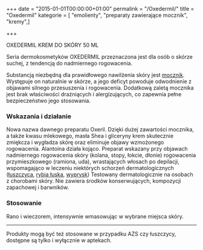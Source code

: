 +++
date = "2015-01-01T00:00:00+01:00"
permalink = "/Oxedermil/"
title = "Oxedermil"
kategorie = [ "emolienty", "preparaty zawierające mocznik", "kremy",]

+++

OXEDERMIL KREM DO SKÓRY 50 ML

Seria dermokosmetyków OXEDERMIL przeznaczona jest dla osób o skórze suchej, z tendencją do nadmiernego rogowacenia.

Substancją niezbędną dla prawidłowego nawilżenia skóry jest [mocznik](/atopedia/mocznik "wikilink"). Występuje on naturalnie w skórze, a jego deficyt powoduje odwodnienie z objawami silnego przesuszenia i rogowacenia. Dodatkową zaletą mocznika jest brak właściwości drażniących i alergizujących, co zapewnia pełne bezpieczeństwo jego stosowania.

### Wskazania i działanie

Nowa nazwa dawnego preparatu Oxeril. Dzięki dużej zawartości mocznika, a także kwasu mlekowego, masła Shea i gliceryny krem skutecznie zmiękcza i wygładza skórę oraz eliminuje objawy wzmożonego rogowacenia. Alantoina działa kojąco. Preparat wskazany przy objawach nadmiernego rogowacenia skóry (kolana, stopy, łokcie, dłonie) rogowacenia przymieszkowego (ramiona, uda), wrastających włosach po depilacji, wspomagająco w leczeniu niektórych schorzeń dermatologicznych ([łuszczyca](/atopedia/łuszczyca "wikilink"), [rybia łuska](/atopedia/rybia_łuska "wikilink"), [wyprysk](/atopedia/wyprysk "wikilink")) Testowany dermatologicznie na osobach z chorobami skóry. Nie zawiera środków konserwujących, kompozycji zapachowej i barwników.

### Stosowanie

Rano i wieczorem, intensywnie wmasowując w wybrane miejsca skóry.

------------------------------------------------------------------------

Produkty mogą być też stosowane w przypadku AZS czy łuszczycy, dostępne są tylko i wyłącznie w aptekach.
